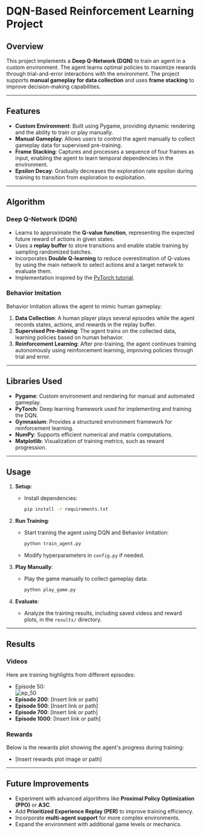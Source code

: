 # **DQN-Based Reinforcement Learning Project**

## **Overview**
This project implements a **Deep Q-Network (DQN)** to train an agent in a custom environment. The agent learns optimal policies to maximize rewards through trial-and-error interactions with the environment. The project supports **manual gameplay for data collection** and uses **frame stacking** to improve decision-making capabilities.

---

## **Features**
- **Custom Environment**: Built using Pygame, providing dynamic rendering and the ability to train or play manually.
- **Manual Gameplay**: Allows users to control the agent manually to collect gameplay data for supervised pre-training.
- **Frame Stacking**: Captures and processes a sequence of four frames as input, enabling the agent to learn temporal dependencies in the environment.
- **Epsilon Decay**: Gradually decreases the exploration rate epsilon during training to transition from exploration to exploitation.

---

## **Algorithm**
### **Deep Q-Network (DQN)**
- Learns to approximate the **Q-value function**, representing the expected future reward of actions in given states.
- Uses a **replay buffer** to store transitions and enable stable training by sampling randomized batches.
- Incorporates **Double Q-learning** to reduce overestimation of Q-values by using the main network to select actions and a target network to evaluate them.
- Implementation inspired by the [PyTorch tutorial](https://pytorch.org/tutorials/intermediate/reinforcement_q_learning.html).

### **Behavior Imitation**
Behavior Imitation allows the agent to mimic human gameplay:
1. **Data Collection**: A human player plays several episodes while the agent records states, actions, and rewards in the replay buffer.
2. **Supervised Pre-training**: The agent trains on the collected data, learning policies based on human behavior.
3. **Reinforcement Learning**: After pre-training, the agent continues training autonomously using reinforcement learning, improving policies through trial and error.

---

## **Libraries Used**
- **Pygame**: Custom environment and rendering for manual and automated gameplay.
- **PyTorch**: Deep learning framework used for implementing and training the DQN.
- **Gymnasium**: Provides a structured environment framework for reinforcement learning.
- **NumPy**: Supports efficient numerical and matrix computations.
- **Matplotlib**: Visualization of training metrics, such as reward progression.

---

## **Usage**
1. **Setup**:
   - Install dependencies:  
     ```bash
     pip install -r requirements.txt
     ```

2. **Run Training**:
   - Start training the agent using DQN and Behavior Imitation:  
     ```bash
     python train_agent.py
     ```
   - Modify hyperparameters in `config.py` if needed.

3. **Play Manually**:
   - Play the game manually to collect gameplay data:  
     ```bash
     python play_game.py
     ```

4. **Evaluate**:
   - Analyze the training results, including saved videos and reward plots, in the `results/` directory.

---

## **Results**
### **Videos**
Here are training highlights from different episodes:
- Episode 50:  
![ep_50](https://github.com/user-attachments/assets/93910b1f-d6f0-42c7-9be9-895efacf15a4)
- **Episode 200**: [Insert link or path]  
- **Episode 500**: [Insert link or path]  
- **Episode 700**: [Insert link or path]  
- **Episode 1000**: [Insert link or path]  

### **Rewards**
Below is the rewards plot showing the agent's progress during training:
- [Insert rewards plot image or path]

---

## **Future Improvements**
- Experiment with advanced algorithms like **Proximal Policy Optimization (PPO)** or **A3C**.
- Add **Prioritized Experience Replay (PER)** to improve training efficiency.
- Incorporate **multi-agent support** for more complex environments.
- Expand the environment with additional game levels or mechanics.
